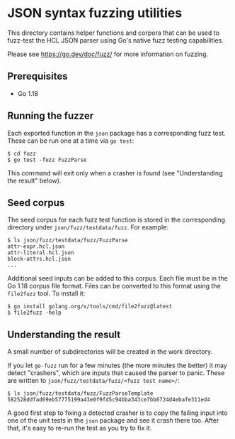# JSON syntax fuzzing utilities

This directory contains helper functions and corpora that can be used to
fuzz-test the HCL JSON parser using Go's native fuzz testing capabilities.

Please see https://go.dev/doc/fuzz/ for more information on fuzzing.

## Prerequisites
* Go 1.18

## Running the fuzzer

Each exported function in the `json` package has a corresponding fuzz test.
These can be run one at a time via `go test`:

```
$ cd fuzz
$ go test -fuzz FuzzParse
```

This command will exit only when a crasher is found (see "Understanding the
result" below).

## Seed corpus

The seed corpus for each fuzz test function is stored in the corresponding
directory under `json/fuzz/testdata/fuzz`. For example:

```
$ ls json/fuzz/testdata/fuzz/FuzzParse
attr-expr.hcl.json
attr-literal.hcl.json
block-attrs.hcl.json
...
```

Additional seed inputs can be added to this corpus. Each file must be in the Go 1.18 corpus file format. Files can be converted to this format using the `file2fuzz` tool. To install it:

```
$ go install golang.org/x/tools/cmd/file2fuzz@latest
$ file2fuzz -help
```

## Understanding the result

A small number of subdirectories will be created in the work directory.

If you let `go-fuzz` run for a few minutes (the more minutes the better) it
may detect "crashers", which are inputs that caused the parser to panic.
These are written to `json/fuzz/testdata/fuzz/<fuzz test name>/`:

```
$ ls json/fuzz/testdata/fuzz/FuzzParseTemplate
582528ddfad69eb57775199a43e0f9fd5c94bba343ce7bb6724d4ebafe311ed4
```

A good first step to fixing a detected crasher is to copy the failing input
into one of the unit tests in the `json` package and see it crash there
too. After that, it's easy to re-run the test as you try to fix it.
